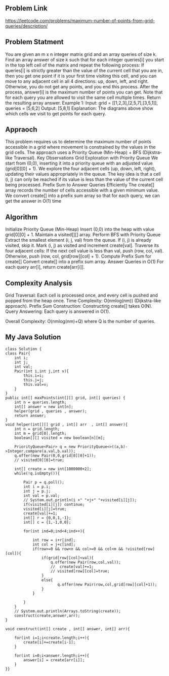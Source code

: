 ## Problem Link 
https://leetcode.com/problems/maximum-number-of-points-from-grid-queries/description/

## Problem Statment
You are given an m x n integer matrix grid and an array queries of size k.
Find an array answer of size k such that for each integer queries[i] you start in the top left cell of the matrix and repeat the following process:
If queries[i] is strictly greater than the value of the current cell that you are in, then you get one point if it is your first time visiting this cell, and you can move to any adjacent cell in all 4 directions: up, down, left, and right.
Otherwise, you do not get any points, and you end this process.
After the process, answer[i] is the maximum number of points you can get. Note that for each query you are allowed to visit the same cell multiple times.
Return the resulting array answer.
Example 1:
Input: grid = [[1,2,3],[2,5,7],[3,5,1]], queries = [5,6,2]
Output: [5,8,1]
Explanation: The diagrams above show which cells we visit to get points for each query.

## Appraoch
This problem requires us to determine the maximum number of points accessible in a grid where movement is constrained by the values in the grid cells. The approach uses a Priority Queue (Min-Heap) + BFS (Dijkstra-like Traversal).
Key Observations
Grid Exploration with Priority Queue
We start from (0,0), inserting it into a priority queue with an adjusted value (grid[0][0] + 1).
We explore the four adjacent cells (up, down, left, right), updating their values appropriately in the queue.
The key idea is that a cell (i, j) can only be reached if its value is less than the value of the current cell being processed.
Prefix Sum to Answer Queries Efficiently
The create[] array records the number of cells accessible with a given minimum value.
We convert create[] into a prefix sum array so that for each query, we can get the answer in O(1) time

## Algorithm
Initialize Priority Queue (Min-Heap)
Insert (0,0) into the heap with value grid[0][0] + 1.
Maintain a visited[][] array.
Perform BFS with Priority Queue
Extract the smallest element (i, j, val) from the queue.
If (i, j) is already visited, skip it.
Mark (i, j) as visited and increment create[val].
Traverse its four adjacent cells:
If the next cell value is less than val, push (row, col, val).
Otherwise, push (row, col, grid[row][col] + 1).
Compute Prefix Sum for create[]
Convert create[] into a prefix sum array.
Answer Queries in O(1)
For each query arr[i], return create[arr[i]].

## Complexity Analysis

Grid Traversal:
Each cell is processed once, and every cell is pushed and popped from the heap once.
Time Complexity: 
O(nmlog(nm)) (Dijkstra-like approach).
Prefix Sum Construction:
Constructing create[] takes  O(N).
Query Answering:
Each query is answered in O(1).

Overall Complexity: O(nmlog(nm)+Q) where Q is the number of queries.

## My Java Solution



    class Solution {
    class Pair{
        int i;
        int j;
        int val;
        Pair(int i,int j,int v){
            this.i=i;
            this.j=j;
            this.val=v;
        }
    }
    public int[] maxPoints(int[][] grid, int[] queries) {
        int n = queries.length;
        int[] answer = new int[n];
        helper(grid , queries , answer);
        return answer;
    }
    void helper(int[][] grid , int[] arr  , int[] answer){
        int n = grid.length;
        int m = grid[0].length;
        boolean[][] visited = new boolean[n][m];

        PriorityQueue<Pair> q = new PriorityQueue<>((a,b)->Integer.compare(a.val,b.val));
        q.offer(new Pair(0,0,grid[0][0]+1));
        // visited[0][0]=true;

        int[] create = new int[1000000+2];
        while(!q.isEmpty()){

            Pair p = q.poll();
            int i = p.i;
            int j = p.j;
            int val = p.val;
            // System.out.println(i +" "+j+" "+visited[i][j]);
            if(visited[i][j]) continue;
            visited[i][j]=true;
            create[val]+=1;
            int[] r = {0,0,1,-1};
            int[] c = {1,-1,0,0};

            for(int ind=0;ind<4;ind++){

                int row = i+r[ind];
                int col = j+c[ind];
                if(row>=0 && row<n && col>=0 && col<m && !visited[row][col]){
                    if(grid[row][col]<val){
                        q.offer(new Pair(row,col,val));
                        //  create[val]+=1;
                        // visited[row][col]=true;
                    }
                    else{
                           q.offer(new Pair(row,col,grid[row][col]+1));
                    }
                }

            }
        }
        // System.out.println(Arrays.toString(create));
        construct(create,answer,arr);
    }

    void construct(int[] create , int[] answer, int[] arr){

        for(int i=1;i<create.length;i++){
            create[i]+=create[i-1];
        }

        for(int i=0;i<answer.length;i++){
            answer[i] = create[arr[i]];
        }
    }}
